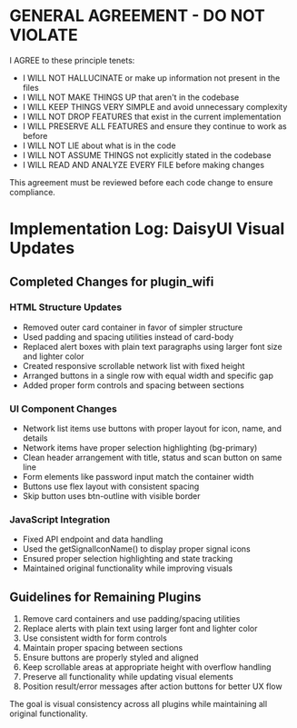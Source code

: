 # GENERAL AGREEMENT - DO NOT VIOLATE

I AGREE to these principle tenets:
- I WILL NOT HALLUCINATE or make up information not present in the files
- I WILL NOT MAKE THINGS UP that aren't in the codebase
- I WILL KEEP THINGS VERY SIMPLE and avoid unnecessary complexity
- I WILL NOT DROP FEATURES that exist in the current implementation
- I WILL PRESERVE ALL FEATURES and ensure they continue to work as before
- I WILL NOT LIE about what is in the code
- I WILL NOT ASSUME THINGS not explicitly stated in the codebase
- I WILL READ AND ANALYZE EVERY FILE before making changes

This agreement must be reviewed before each code change to ensure compliance.

# Implementation Log: DaisyUI Visual Updates

## Completed Changes for plugin_wifi

### HTML Structure Updates
- Removed outer card container in favor of simpler structure
- Used padding and spacing utilities instead of card-body
- Replaced alert boxes with plain text paragraphs using larger font size and lighter color
- Created responsive scrollable network list with fixed height
- Arranged buttons in a single row with equal width and specific gap
- Added proper form controls and spacing between sections

### UI Component Changes
- Network list items use buttons with proper layout for icon, name, and details
- Network items have proper selection highlighting (bg-primary)
- Clean header arrangement with title, status and scan button on same line
- Form elements like password input match the container width
- Buttons use flex layout with consistent spacing
- Skip button uses btn-outline with visible border

### JavaScript Integration
- Fixed API endpoint and data handling
- Used the getSignalIconName() to display proper signal icons
- Ensured proper selection highlighting and state tracking
- Maintained original functionality while improving visuals

## Guidelines for Remaining Plugins

1. Remove card containers and use padding/spacing utilities
2. Replace alerts with plain text using larger font and lighter color
3. Use consistent width for form controls
4. Maintain proper spacing between sections
5. Ensure buttons are properly styled and aligned
6. Keep scrollable areas at appropriate height with overflow handling
7. Preserve all functionality while updating visual elements
8. Position result/error messages after action buttons for better UX flow

The goal is visual consistency across all plugins while maintaining all original functionality.
